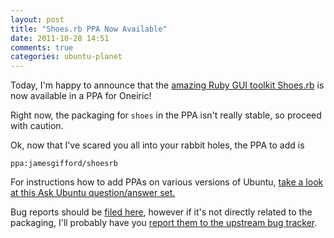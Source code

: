 ```yaml
---
layout: post
title: "Shoes.rb PPA Now Available"
date: 2011-10-28 14:51
comments: true
categories: ubuntu-planet
---
```


Today, I'm happy to announce that the [amazing Ruby GUI toolkit Shoes.rb](http://shoesrb.com) is now available in a PPA for Oneiric!

Right now, the packaging for `shoes` in the PPA isn't really stable, so proceed with caution.

Ok, now that I've scared you all into your rabbit holes, the PPA to add is 

`ppa:jamesgifford/shoesrb`

For instructions how to add PPAs on various versions of Ubuntu, [take a look at this Ask Ubuntu question/answer set.](http://askubuntu.com/q/4983/6005)

Bug reports should be [filed here](https://bugs.launchpad.net/shoes/+filebug), however if it's not directly related to the packaging, I'll probably have you [report them to the upstream bug tracker](https://github.com/shoes/shoes/issues).
